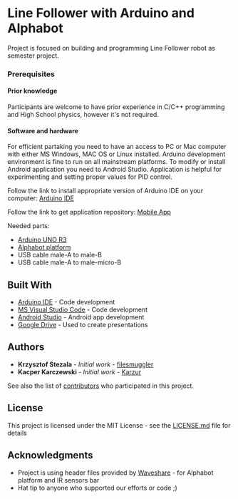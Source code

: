 # Line Follower with Arduino and Alphabot

Project is focused on building and programming Line Follower robot as semester project.

### Prerequisites

#### Prior knowledge 

Participants are welcome to have prior experience in C/C++ programming and High School physics, however it's not required.

#### Software and hardware

For efficient partaking you need to have an access to PC or Mac computer with either MS Windows, MAC OS or Linux installed. Arduino development environment is fine to run on all mainstream platforms. To modify or install Android application you need to Android Studio. Application is helpful for experimenting and setting proper values for PID control.

Follow the link to install appropriate version of Arduino IDE on your computer: [Arduino IDE](https://www.arduino.cc/en/Main/Software)

Follow the link to get application repository: [Mobile App](https://github.com/filesmuggler/AlphabotPID)

Needed parts:
* [Arduino UNO R3](https://www.arduino.cc/)
* [Alphabot platform](https://www.waveshare.com/product/robotics/alphabot/alphabot-robot.htm)
* USB cable male-A to male-B
* USB cable male-A to male-micro-B

## Built With

* [Arduino IDE](https://www.arduino.cc/en/Main/Software) - Code development
* [MS Visual Studio Code](https://code.visualstudio.com/) - Code development
* [Android Studio](https://developer.android.com/studio) - Android app development
* [Google Drive](https://drive.google.com/) - Used to create presentations

## Authors

* **Krzysztof Stezala** - *Initial work* - [filesmuggler](https://github.com/filesmuggler)
* **Kacper Karczewski** - *Initial work* - [Karzur](https://github.com/Karzur)

See also the list of [contributors](https://github.com/kn-cybair/teal/contributors) who participated in this project.

## License

This project is licensed under the MIT License - see the [LICENSE.md](LICENSE.md) file for details

## Acknowledgments

* Project is using header files provided by [Waveshare](https://www.waveshare.com/wiki/AlphaBot) - for Alphabot platform and IR sensors bar
* Hat tip to anyone who supported our efforts or code ;)
